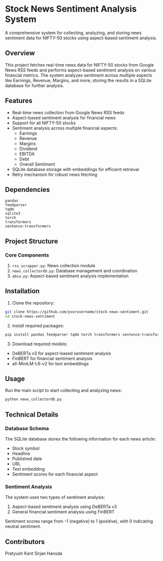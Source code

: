 # Stock News Sentiment Analysis System

A comprehensive system for collecting, analyzing, and storing news sentiment data for NIFTY-50 stocks using aspect-based sentiment analysis.

## Overview

This project fetches real-time news data for NIFTY-50 stocks from Google News RSS feeds and performs aspect-based sentiment analysis on various financial metrics. The system analyzes sentiment across multiple aspects like Earnings, Revenue, Margins, and more, storing the results in a SQLite database for further analysis.

## Features

- Real-time news collection from Google News RSS feeds
- Aspect-based sentiment analysis for financial news
- Support for all NIFTY-50 stocks
- Sentiment analysis across multiple financial aspects:
  - Earnings
  - Revenue
  - Margins
  - Dividend
  - EBITDA
  - Debt
  - Overall Sentiment
- SQLite database storage with embeddings for efficient retrieval
- Retry mechanism for robust news fetching

## Dependencies

```plaintext
pandas
feedparser
tqdm
sqlite3
torch
transformers
sentence-transformers
```

## Project Structure

### Core Components

1. `rss_scrapper.py`: News collection module
2. `news_collectordb.py`: Database management and coordination
3. `absa.py`: Aspect-based sentiment analysis implementation

## Installation

1. Clone the repository:
```bash
git clone https://github.com/yourusername/stock-news-sentiment.git
cd stock-news-sentiment
```

2. Install required packages:
```bash
pip install pandas feedparser tqdm torch transformers sentence-transformers
```

3. Download required models:
- DeBERTa v3 for aspect-based sentiment analysis
- FinBERT for financial sentiment analysis
- all-MiniLM-L6-v2 for text embeddings

## Usage

Run the main script to start collecting and analyzing news:

```bash
python news_collectordb.py
```

## Technical Details

### Database Schema

The SQLite database stores the following information for each news article:
- Stock symbol
- Headline
- Published date
- URL
- Text embedding
- Sentiment scores for each financial aspect

### Sentiment Analysis

The system uses two types of sentiment analysis:
1. Aspect-based sentiment analysis using DeBERTa v3
2. General financial sentiment analysis using FinBERT

Sentiment scores range from -1 (negative) to 1 (positive), with 0 indicating neutral sentiment.

## Contributors

Pratyush Kant
Sirjan Hansda
